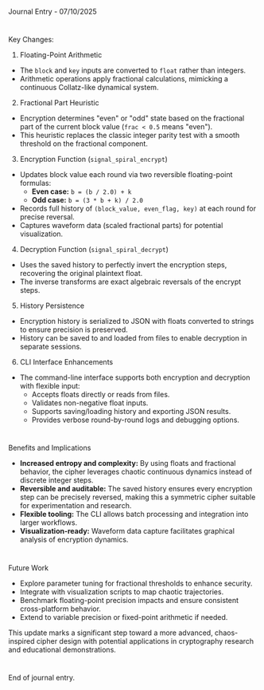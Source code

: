 Journal Entry - 07/10/2025
#
#
Key Changes:

1. Floating-Point Arithmetic
- The `block` and `key` inputs are converted to `float` rather than integers.
- Arithmetic operations apply fractional calculations, mimicking a continuous Collatz-like dynamical system.


2. Fractional Part Heuristic
- Encryption determines "even" or "odd" state based on the fractional part of the current block value (`frac < 0.5` means "even").
- This heuristic replaces the classic integer parity test with a smooth threshold on the fractional component.


3. Encryption Function (`signal_spiral_encrypt`)
- Updates block value each round via two reversible floating-point formulas:
  - **Even case:** `b = (b / 2.0) + k`
  - **Odd case:** `b = (3 * b + k) / 2.0`
- Records full history of `(block_value, even_flag, key)` at each round for precise reversal.
- Captures waveform data (scaled fractional parts) for potential visualization.


4. Decryption Function (`signal_spiral_decrypt`)
- Uses the saved history to perfectly invert the encryption steps, recovering the original plaintext float.
- The inverse transforms are exact algebraic reversals of the encrypt steps.


5. History Persistence
- Encryption history is serialized to JSON with floats converted to strings to ensure precision is preserved.
- History can be saved to and loaded from files to enable decryption in separate sessions.


6. CLI Interface Enhancements
- The command-line interface supports both encryption and decryption with flexible input:
  - Accepts floats directly or reads from files.
  - Validates non-negative float inputs.
  - Supports saving/loading history and exporting JSON results.
  - Provides verbose round-by-round logs and debugging options.
#
#
Benefits and Implications
- **Increased entropy and complexity:** By using floats and fractional behavior, the cipher leverages chaotic continuous dynamics instead of discrete integer steps.
- **Reversible and auditable:** The saved history ensures every encryption step can be precisely reversed, making this a symmetric cipher suitable for experimentation and research.
- **Flexible tooling:** The CLI allows batch processing and integration into larger workflows.
- **Visualization-ready:** Waveform data capture facilitates graphical analysis of encryption dynamics.
#
#
Future Work
- Explore parameter tuning for fractional thresholds to enhance security.
- Integrate with visualization scripts to map chaotic trajectories.
- Benchmark floating-point precision impacts and ensure consistent cross-platform behavior.
- Extend to variable precision or fixed-point arithmetic if needed.

This update marks a significant step toward a more advanced, chaos-inspired cipher design with potential applications in cryptography research and educational demonstrations.
#
#
End of journal entry.
